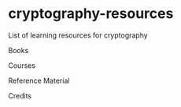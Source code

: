 # cryptography-resources
List of learning resources for cryptography

Books

Courses

Reference Material

Credits
